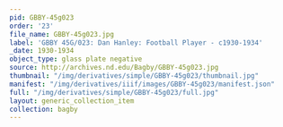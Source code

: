 ```yaml
---
pid: GBBY-45g023
order: '23'
file_name: GBBY-45g023.jpg
label: 'GBBY 45G/023: Dan Hanley: Football Player - c1930-1934'
_date: 1930-1934
object_type: glass plate negative
source: http://archives.nd.edu/Bagby/GBBY-45g023.jpg
thumbnail: "/img/derivatives/simple/GBBY-45g023/thumbnail.jpg"
manifest: "/img/derivatives/iiif/images/GBBY-45g023/manifest.json"
full: "/img/derivatives/simple/GBBY-45g023/full.jpg"
layout: generic_collection_item
collection: bagby
---
```

